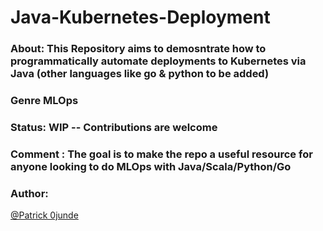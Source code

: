 # Java-Kubernetes-Deployment

### About:  This Repository aims to demosntrate how to programmatically automate deployments to Kubernetes via Java (other languages like go & python to be added)

### Genre MLOps

### Status: WIP -- Contributions are welcome 

### Comment : The goal is to make the repo a useful resource for anyone looking to do MLOps with Java/Scala/Python/Go

### Author:
[@Patrick 0junde](https://twitter.com/patrickojunde)
